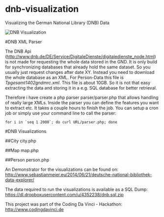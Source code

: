 dnb-visualization
=================

Visualizing the German National Library (DNB) Data 

![DNB Visualization](sebastian-meier.github.com/dnb-visualization/img/image.jpg)

#DNB XML Parser

The DNB Api (http://www.dnb.de/DE/Service/DigitaleDienste/digitaledienste_node.html) is not made for requesting the whole data stored in the GND. It is only build for synchronizing databases that already hold the same dataset. So you usually just request changes after date XY.
Instead you need to download the whole database as an XML. For Person-Data this file is *Tpgesamt1402gndmrc.xml*. This file is about 10GB. So it is not that easy extracting the data and storing it in a e.g. SQL database for better retrieval.

Therefore i have create a php parser parser/parser.php that allows handling of really large XMLs. Inside the parser you can define the features you want to extract etc. It takes a couple hours to finish the job. 
You can setup a cron job or simply use your command line to call the parser:

```
for i in `seq 1 2000`; do curl URL/parser.php; done
```

#DNB Visualizations

##City
city.php

##Map
map.php

##Person
person.php

An Demonstrator for the visualizations can be found on:
http://www.sebastianmeier.eu/2014/06/21/deutsche-national-bibliothek-data-explorer/

The data required to run the visualizations is available as a SQL Dump:
https://dl.dropboxusercontent.com/u/4352238/dnb.sql.zip

This project was part of the Coding Da Vinci - Hackathon:
http://www.codingdavinci.de